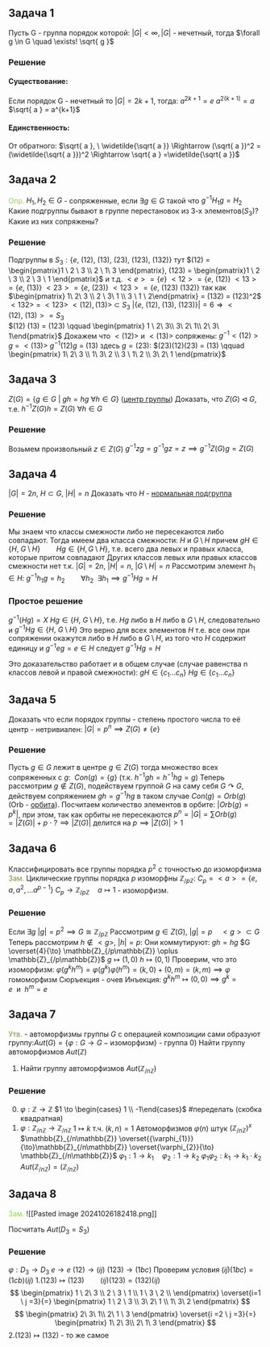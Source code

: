 ## Задача 1 
Пусть G - группа порядок которой: $|G| < \infty, |G| \text{ - нечетный}$, тогда  $\forall g \in G \quad \exists! \sqrt{ g }$ 

### Решение 
#### Существование:
Если порядок G - нечетный то $|G| = 2k + 1$, тогда:
$a^{2k+1} = e$
$a^{2(k+1)} = a$
$\sqrt{ a } = a^{k+1}$

#### Единственность:
От обратного:
$\sqrt{ a }, \ \widetilde{\sqrt{ a }} \Rightarrow (\sqrt{ a })^2 = (\widetilde{\sqrt{ a }})^2 \Rightarrow \sqrt{ a } =\widetilde{\sqrt{ a }}$  

## Задача 2
<font color="#92d050">Опр.</font> $H_{1}, H_{2} \in G$ - сопряженные, если $\exists g \in G$  такой что $g^{-1}H_{1}g = H_{2}$ 
Какие подгруппы бывают в группе перестановок из 3-х элементов($S_{3}$)? Какие из них сопряжены? 

### Решение 
Подгруппы в $S_{3}: \{e, \ (12), \ (13), \ (23), \ (123), \ (132) \}$ тут $(12) = \begin{pmatrix}1 \ 2 \ 3 \\ 2 \ 1\ 3 \end{pmatrix}, (123) = \begin{pmatrix}1  \ 2 \ 3 \\ 2 \ 3 \ 1 \end{pmatrix}$ и т.д.
$<e> = \{ e\}$
$<12> = \{ e, \ (12)\}$
$<13> = \{ e, \ (13)\}$
$<23> = \{ e, \ (23)\}$
$<123> = \{ e, \ (123) \ (132)\}$ так как $\begin{pmatrix} 1\ 2\ 3 \\ 2 \ 3\ 1 \\ 3 \ 1 \ 2\end{pmatrix} = (132) = (123)^2$
$<132> \ = \ <123>$ 
$<(12), (13)> \ \subset \ S_3$ 
$|\{ e, \ (12), \ (13), \ (123) \}| =6 \Rightarrow <(12), \ (13)> = S_3$  
$(12) (13) = (123) \qquad \begin{pmatrix} 1 \ 2\ 3\\ 3\ 2\ 1\\ 2\ 3\ 1\end{pmatrix}$ 
Докажем что $<(12)>$ и $<(13)>$ сопряжены:
$g^{-1}<(12)>g \ = \ <(13)>$ 
$g^{-1}(12)g \ = \ (13)$ здесь $g = (23)$: 
$(23)(12)(23) = (13) \qquad \begin{pmatrix} 1\ 2\ 3 \\ 1\ 3\ 2 \\ 3 \ 1\ 2 \\ 3\ 2\ 1 \end{pmatrix}$ 

## Задача 3
$Z(G) = \{g \in G \ | \ gh = hg \ \forall h \in G\}$ ([центр группы](https://ru.wikipedia.org/wiki/Центр_группы))
Доказать, что $Z(G) \triangleleft G$, т.е. $h^{-1} Z(G)h = Z(G) \ \forall h \in G$ 

### Решение
Возьмем произвольный $z \in Z(G)$
$g^{-1}zg = g^{-1}gz = z \implies g^{-1}Z(G)g = Z(G)$ 

## Задача 4 
$|G| = 2n, \ H \subset G, \ |H| =n$ 
Доказать что $H$ - [нормальная подгруппа](https://ru.wikipedia.org/wiki/Нормальная_подгруппа) 
### Решение 
Мы знаем что классы смежности либо не пересекаются либо совпадают. Тогда имеем два класса смежности: $H$ и $G\setminus H$ причем  $gH \in\{H, \ G  \setminus H \} \qquad Hg \in \{ H,G \setminus H\}$, т.е. всего два левых и правых класса, которые притом совпадают 
Других классов левых или правых классов смежности нет т.к. $|G| = 2n, \ |H| = n, \ |G \setminus H| = n$ 
Рассмотрим элемент $h_{1} \in H$: 
$g^{-1}h_{1}g=h_{2} \qquad \forall h_{2} \ \ \exists h_{1} \implies g^{-1}Hg =H$ 

### Простое решение 
$g^{-1}(Hg) = X$
$Hg\in \{ H,\ G\setminus H \}$, т.е. $Hg$ либо в $H$ либо в $G \setminus H$, следовательно и $g^{-1}Hg \in \{ H, \ G\setminus H \}$
Это верно для всех элементов $H$ т.е. все они при сопряжении окажутся либо в $H$ либо в $G\setminus H$, из того что $H$ содержит единицу и $g^{-1}eg = e \in H$ следует $g^{-1}Hg = H$

Это доказательство работает и в общем случае (случае равенства n классов левой и правой смежности):
$gH \in \{ c_{1} \dots c_{n} \}$
$Hg \in \{ c_{1} \dots c_{n}\}$

## Задача 5 
Доказать что если порядок группы - степень простого числа то её центр - нетривиален: $|G| = p^{n} \implies Z(G) \neq \{ e \}$

### Решение 
Пусть $g \in G$ лежит в центре $g \in Z(G)$ тогда множество всех сопряженных с $g: \ \ Con(g) = \{ g \}$ (т.к. $h^{-1}gh = h^{-1}hg = g$)
Теперь рассмотрим $g \not\in Z(G)$, подействуем группой $G$ на саму себя $G \curvearrowright G$, действуем сопряжением $gh = g^{-1}hg$ в таком случае $Con(g) = Orb(g)$ (Orb - [орбита](https://ru.wikipedia.org/wiki/Действие_группы#Орбиты)).
Посчитаем количество элементов в орбите: $|Orb(g) = p^{k}|$, при этом, так как орбиты не пересекаются $p^{n} = |G| = \sum Orb(g) = |Z(G)| + p \ \cdot \ ? \implies |Z(G)| \ \text{делится на}\ p \implies |Z(G)|>1$  

## Задача 6 
Классифицировать все группы порядка $p^{2}$ с точностью до изоморфизма 
<font color="#76923c">Зам.</font> Циклические группы порядка $p$ изоморфны $\mathbb{Z}_{/p\mathbb{Z}}$: $C_{p} = <a> = \left\{  e, a, a^{2}, \dots a^{p-1} \right\}$ 
$C_{p} \to \mathbb{Z}_{/p\mathbb{Z}} \quad a \mapsto 1$ - изоморфизм.

### Решение
Если $\exists g \ |g| =p^{2} \implies G \cong \mathbb{Z}_{/p\mathbb{Z}}$ 
Рассмотрим $g \in Z(G), \ |g| =p \quad <g> \subset G$
Теперь рассмотрим $h \not\in<g>, \ |h| = p$:
Они коммутируют: $gh = hg$ 
$G \overset{4}{\to} \mathbb{Z}_{/p\mathbb{Z}} \oplus \mathbb{Z}_{/p\mathbb{Z}}$
    $g \mapsto (1,0)$
    $h \mapsto (0,1)$ 
Проверим, что это изоморфизм:
$\varphi(g^{k}h^{m}) = \varphi(g^{k})\varphi(h^{m}) = (k,0)+(0,m) = (k,m) \implies \varphi$ гомоморфизм 
Сюръекция - очев
Инъекция: $g^{k}h^{m} \mapsto (0,0) \implies g^{k} = e \ \ \text{и} \ \ h^{m} = e$ 

## Задача 7
<font color="#76923c">Утв.</font> - автоморфизмы группы $G$ с операцией композиции сами образуют группу:$Aut(G) = \{ \varphi:G \to G - \text{изоморфизм} \}$  - группа
0) Найти группу автоморфизмов $Aut(\mathbb{Z})$
1) Найти группу автоморфизмов $Aut(\mathbb{Z}_{/n\mathbb{Z}})$

### Решение
0) $\varphi: \mathbb{Z} \to \mathbb{Z}$     $1 \to \begin{cases} 1 \\ -1\end{cases}$ #переделать (скобка квадратная)
1) $\varphi: {\mathbb{Z}}_{/n\mathbb{Z}} \to \mathbb{Z}_{/n\mathbb{Z}}$    $1 \mapsto k$  т.ч. $(k,n) =1$ 
   Автоморфизмов $\varphi(n)$ штук 
   $(\mathbb{Z}_{/n\mathbb{Z}})^{x}$
   $\mathbb{Z}_{/n\mathbb{Z}} \overset{{\varphi_{1}}}{\to}\mathbb{Z}_{/n\mathbb{Z}} \overset{\varphi_{2}}{\to} \mathbb{Z}_{/n\mathbb{Z}}$
   $\varphi_{1}:1 \to k_{1} \quad \varphi_{2}:1\to k_{2}$
   $\varphi_{1}\varphi_{2}: k_{1}\to k_{1}\cdot k_{2}$ 
   $Aut(\mathbb{Z}_{/n\mathbb{Z}}) = (\mathbb{Z}_{/n\mathbb{Z}})$ 

## Задача 8 
<font color="#92d050">Зам.</font> ![[Pasted image 20241026182418.png]]

Посчитать $Aut(D_{3} = S_{3})$

### Решение 
$\varphi: D_{3} \to D_{3}$
    $e \to e$
    $(12) \to(ij)$
    $(123) \to (1bc)$
Проверим условия 
$(ij)(1bc) = (1cb)(ij)$
$1. (123) \mapsto (123) \qquad (ij)(123) = (132)(ij)$
$$
\begin{pmatrix}
1 \ 2\ 3 \\ 2 \ 3 \ 1  \\ 1 \ 3 \ 2 \\
\end{pmatrix}
\overset{i=1 \ j =3}{=}
\begin{pmatrix}
1 \ 2 \ 3 \\ 3\ 2\ 1 \\ 1\ 3\ 2 
\end{pmatrix}
$$
$$
\begin{pmatrix}
2\ 3\ 1\\ 2\ 1 \ 3
\end{pmatrix}
\overset{i =2 \ j =3}{=}
\begin{pmatrix}
1\ 2\ 3\\ 2\ 1\ 3
\end{pmatrix}
$$
$2.(123) \mapsto (132)$ - то же самое 